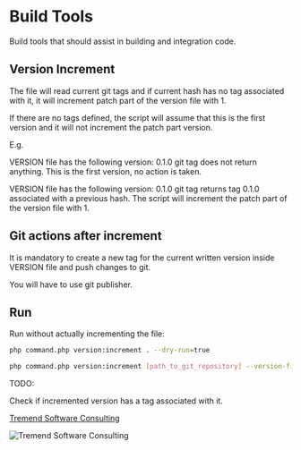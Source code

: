 # Build Tools

Build tools that should assist in building and integration code.

## Version Increment

The file will read current git tags and if current hash has no tag associated
with it, it will increment patch part of the version file with 1.

If there are no tags defined, the script will assume that this is the first version
and it will not increment the patch part version.

E.g.

VERSION file has the following version: 0.1.0
git tag does not return anything. This is the first version, no action is taken.

VERSION file has the following version: 0.1.0
git tag returns tag 0.1.0 associated with a previous hash. The script
will increment the patch part of the version file with 1.

## Git actions after increment

It is mandatory to create a new tag for the current written version inside VERSION file
and push changes to git.

You will have to use git publisher.

## Run

Run without actually incrementing the file:

```bash
php command.php version:increment . --dry-run=true
```

```bash
php command.php version:increment [path_to_git_repository] --version-filename=VERSION
```

TODO:

Check if incremented version has a tag associated with it.

[Tremend Software Consulting](https://www.tremend.com/)

![Tremend Software Consulting](http://blog.tremend.com/wp-content/uploads/2017/01/LOGO_tremend_cmyk3-300x225.jpg)
